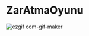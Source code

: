 # ZarAtmaOyunu
![ezgif com-gif-maker](https://user-images.githubusercontent.com/63563507/158427683-fe7706b9-dcf3-4d68-baf2-f769b77952ad.gif)
